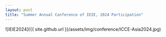 ```yaml
---
layout: post
title: "Summer Annual Conference of IEIE, 2024 Participation"
---
```

![IEIE2024]({{ site.github.url }}/assets/img/conference/ICCE-Asia2024.jpg)
